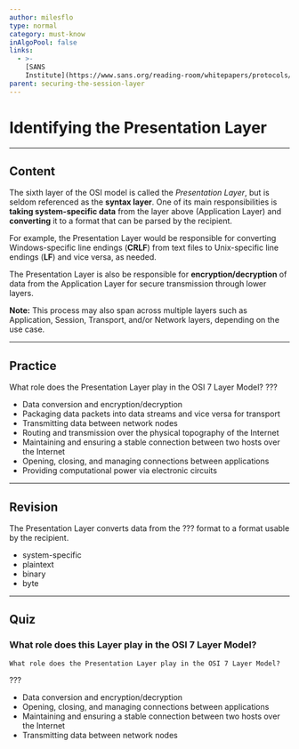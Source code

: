 ```yaml
---
author: milesflo
type: normal
category: must-know
inAlgoPool: false
links:
  - >-
    [SANS
    Institute](https://www.sans.org/reading-room/whitepapers/protocols/applying-osi-layer-network-model-information-security-1309){website}
parent: securing-the-session-layer
---
```


# Identifying the Presentation Layer


---

## Content

The sixth layer of the OSI model is called the *Presentation Layer*, but is seldom referenced as the **syntax layer**. One of its main responsibilities is **taking system-specific data** from the layer above (Application Layer) and **converting** it to a format that can be parsed by the recipient.

For example, the Presentation Layer would be responsible for converting Windows-specific line endings (**CRLF**) from text files to Unix-specific line endings (**LF**) and vice versa, as needed.

The Presentation Layer is also be responsible for **encryption/decryption** of data from the Application Layer for secure transmission through lower layers.

**Note:** This process may also span across multiple layers such as Application, Session, Transport, and/or Network layers, depending on the use case.


---

## Practice

What role does the Presentation Layer play in the OSI 7 Layer Model?
???

- Data conversion and encryption/decryption
- Packaging data packets into data streams and vice versa for transport
- Transmitting data between network nodes
- Routing and transmission over the physical topography of the Internet
- Maintaining and ensuring a stable connection between two hosts over the Internet
- Opening, closing, and managing connections between applications
- Providing computational power via electronic circuits


---

## Revision

The Presentation Layer converts data from the ??? format to a format usable by the recipient.

- system-specific
- plaintext
- binary
- byte


---

## Quiz

### What role does this Layer play in the OSI 7 Layer Model?


```plain-text
What role does the Presentation Layer play in the OSI 7 Layer Model?
```

???

- Data conversion and encryption/decryption
- Opening, closing, and managing connections between applications
- Maintaining and ensuring a stable connection between two hosts over the Internet
- Transmitting data between network nodes
